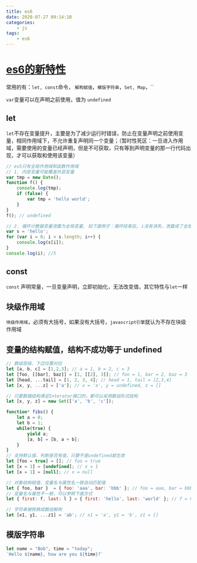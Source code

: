 ```yaml
---
title: es6
date: 2020-07-27 09:14:10
categories:
    - js
tags:
    - es6
---
```


# [es6的新特性](https://es6.ruanyifeng.com/)

常用的有：`let, const`命令， `解构赋值`，`模版字符串`，`Set, Map`，``

`var`变量可以在声明之前使用，值为 `undefined`

## let

`let`不存在变量提升，主要是为了减少运行时错误，防止在变量声明之前使用变量，相同作用域下，不允许重复声明同一个变量；（暂时性死区：一旦进入作用域，需要使用的变量已经声明，但是不可获取，只有等到声明变量的那一行代码出现，才可以获取和使用该变量）

```javascript
// es5只有全局作用域和函数作用域
// 1. 内层变量可能覆盖外层变量
var tmp = new Date();
function f() {
    console.log(tmp);
    if (false) {
        var tmp = 'hello world';
    }
}
f(); // undefined

// 2. 循环计数器变量泄露为全局变量, 如下面例子：循环结束后, i没有消失，泄露成了全局变量
var s = 'hello';
for (var i = 0; i < s.length; i++) {
    console.log(s[i]);
}
console.log(i); //5
```

## const

`const` 声明常量，一旦变量声明，立即初始化，无法改变值，其它特性与`let`一样

## 块级作用域

`块级作用域`，必须有大括号，如果没有大括号，`javascript引擎`就认为不存在块级作用域

## 变量的结构赋值，结构不成功等于 undefined

```javascript
// 数组层级、下边位置对应
let [a, b, c] = [1,2,3]; // a = 1, b = 2, c = 3
let [foo, [[bar], baz]] = [1, [[2], 3]]; // foo = 1, bar = 2, baz = 3
let [head, ...tail] = [1, 2, 3, 4]; // head = 1, tail = [2,3,4]
let [x, y, ...z] = ['a']; // x = 'a', y = undefined, z = []

// 只要数据结构满足Interator接口的，都可以采用数组形式结构
let [x, y, z] = new Set(['a', 'b', 'c']); 

function* fibs() {
    let a = 0;
    let b = 1;
    while(true) {
    	yield a;
        [a, b] = [b, a + b];
  	}
}
// 支持默认值，判断是否有值，只要不是undefined就生效
let [foo = true] = []; // foo = true
let [x = 1] = [undefined]; // x = 1
let [x = 1] = [null]; // x = null

// 对象结构赋值，变量名与属性名一致自动匹配值
let { foo, bar }  = { foo: 'aaa', bar: 'bbb' }; // foo = aaa, bar = bbb
// 变量名与属性不一致，可以参照下面方式
let { first: f, last: l } = { first: 'hello', last: 'world' }; // f = hello, l = world, first 报错，first is not defined, first是匹配模式，f才是变量

// 字符串被转换成数组解构
let [x1, y1, ...z1] = 'ab'; // x1 = 'a', y1 = 'b', z1 = []
```

## 模版字符串

```javascript
let name = "Bob", time = "today";
`Hello ${name}, how are you ${time}?`
```

